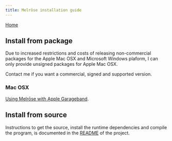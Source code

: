 ```yaml
---
title: Melrōse installation guide
---
```


[Home](https://emicklei.github.io/melrose)

## Install from package

Due to increased restrictions and costs of releasing non-commercial packages for the Apple Mac OSX and Microsoft Windows plaform, I can only provide unsigned packages for Apple Mac OSX.

Contact me if you want a commercial, signed and supported version.

### Mac OSX

[Using Melrōse with Apple Garageband](https://emicklei.github.io/melrose/garageband.html).

## Install from source

Instructions to get the source, install the runtime dependencies and compile the program, is documented in the [README](https://github.com/emicklei/melrose) of the project.
	